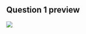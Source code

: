 ## Question 1 preview

![](https://github.com/BitterOcean/IUT/blob/master/SecureComputing/HW2/q1.gif)
